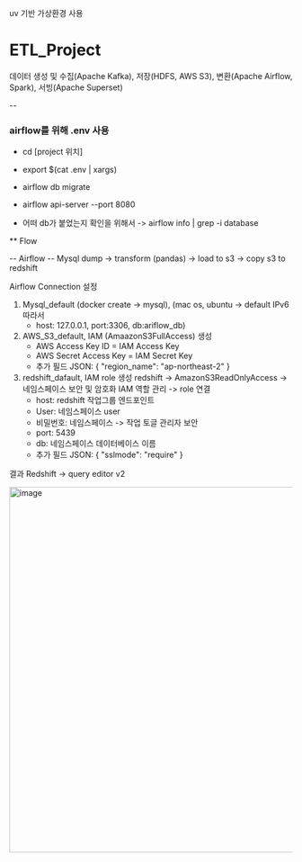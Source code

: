 uv 기반 가상환경 사용

# ETL_Project
데이터 생성 및 수집(Apache Kafka), 저장(HDFS, AWS S3), 변환(Apache Airflow, Spark), 서빙(Apache Superset)

--

### airflow를 위해 .env 사용

- cd [project 위치]
- export $(cat .env | xargs)
- airflow db migrate
- airflow api-server --port 8080

- 어떠 db가 붙었는지 확인을 위해서 -> airflow info | grep -i database

** Flow

-- Airflow --
Mysql dump -> transform (pandas) -> load to s3 -> copy s3 to redshift

Airflow Connection 설정
1. Mysql_default (docker create -> mysql), (mac os, ubuntu -> default IPv6 따라서
   - host: 127.0.0.1, port:3306, db:ariflow_db)
3. AWS_S3_default, IAM (AmaazonS3FullAccess) 생성
   - AWS Access Key ID = IAM Access Key
   - AWS Secret Access Key = IAM Secret Key
   - 추가 필드 JSON: {
        "region_name": "ap-northeast-2"
     }
4. redshift_dafault, IAM role 생성 redshift -> AmazonS3ReadOnlyAccess -> 네임스페이스 보안 및 암호화 IAM 역할 관리 -> role 연결
   - host: redshift 작업그룹 엔드포인트
   - User: 네임스페이스 user
   - 비밀번호: 네임스페이스 -> 작업 토글 관리자 보안
   - port: 5439
   - db: 네임스페이스 데이터베이스 이름
   - 추가 필드 JSON: {
        "sslmode": "require" 
     }

결과 Redshift -> query editor v2

<img width="1000" height="650" alt="image" src="https://github.com/user-attachments/assets/19ab978c-0af0-4c11-8087-17b0d02cf13d" />
